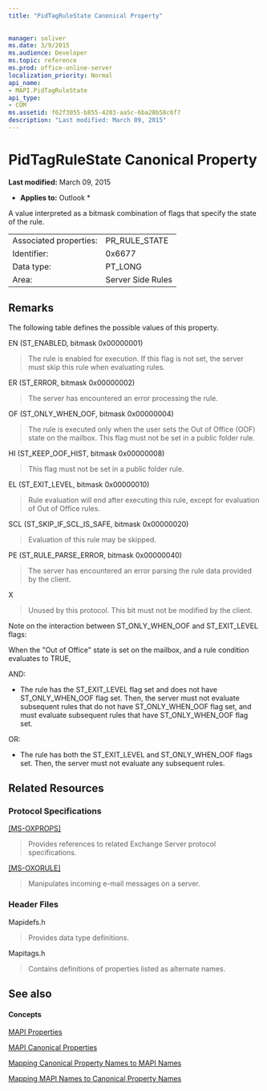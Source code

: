 ```yaml
---
title: "PidTagRuleState Canonical Property"
 
 
manager: soliver
ms.date: 3/9/2015
ms.audience: Developer
ms.topic: reference
ms.prod: office-online-server
localization_priority: Normal
api_name:
- MAPI.PidTagRuleState
api_type:
- COM
ms.assetid: f62f3055-b855-4203-aa5c-6ba28b58c6f7
description: "Last modified: March 09, 2015"
---
```


# PidTagRuleState Canonical Property

 **Last modified:** March 09, 2015 
  
 * **Applies to:** Outlook * 
  
A value interpreted as a bitmask combination of flags that specify the state of the rule.
  
|||
|:-----|:-----|
|Associated properties:  <br/> |PR_RULE_STATE  <br/> |
|Identifier:  <br/> |0x6677  <br/> |
|Data type:  <br/> |PT_LONG  <br/> |
|Area:  <br/> |Server Side Rules  <br/> |
   
## Remarks

The following table defines the possible values of this property.
  
EN (ST_ENABLED, bitmask 0x00000001)
  
> The rule is enabled for execution. If this flag is not set, the server must skip this rule when evaluating rules.
    
ER (ST_ERROR, bitmask 0x00000002)
  
> The server has encountered an error processing the rule.
    
OF (ST_ONLY_WHEN_OOF, bitmask 0x00000004)
  
> The rule is executed only when the user sets the Out of Office (OOF) state on the mailbox. This flag must not be set in a public folder rule.
    
HI (ST_KEEP_OOF_HIST, bitmask 0x00000008)
  
> This flag must not be set in a public folder rule.
    
EL (ST_EXIT_LEVEL, bitmask 0x00000010)
  
> Rule evaluation will end after executing this rule, except for evaluation of Out of Office rules.
    
SCL (ST_SKIP_IF_SCL_IS_SAFE, bitmask 0x00000020)
  
> Evaluation of this rule may be skipped.
    
PE (ST_RULE_PARSE_ERROR, bitmask 0x00000040)
  
> The server has encountered an error parsing the rule data provided by the client.
    
X
  
> Unused by this protocol. This bit must not be modified by the client.
    
Note on the interaction between ST_ONLY_WHEN_OOF and ST_EXIT_LEVEL flags: 
  
When the "Out of Office" state is set on the mailbox, and a rule condition evaluates to TRUE, 
  
AND:
  
- The rule has the ST_EXIT_LEVEL flag set and does not have ST_ONLY_WHEN_OOF flag set. Then, the server must not evaluate subsequent rules that do not have ST_ONLY_WHEN_OOF flag set, and must evaluate subsequent rules that have ST_ONLY_WHEN_OOF flag set.
    
OR:
  
- The rule has both the ST_EXIT_LEVEL and ST_ONLY_WHEN_OOF flags set. Then, the server must not evaluate any subsequent rules.
    
## Related Resources

### Protocol Specifications

[[MS-OXPROPS]](http://msdn.microsoft.com/library/f6ab1613-aefe-447d-a49c-18217230b148%28Office.15%29.aspx)
  
> Provides references to related Exchange Server protocol specifications.
    
[[MS-OXORULE]](http://msdn.microsoft.com/library/70ac9436-501e-43e2-9163-20d2b546b886%28Office.15%29.aspx)
  
> Manipulates incoming e-mail messages on a server.
    
### Header Files

Mapidefs.h
  
> Provides data type definitions.
    
Mapitags.h
  
> Contains definitions of properties listed as alternate names.
    
## See also

#### Concepts

[MAPI Properties](mapi-properties.md)
  
[MAPI Canonical Properties](mapi-canonical-properties.md)
  
[Mapping Canonical Property Names to MAPI Names](mapping-canonical-property-names-to-mapi-names.md)
  
[Mapping MAPI Names to Canonical Property Names](mapping-mapi-names-to-canonical-property-names.md)


